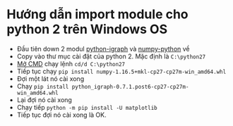 # Hướng dẫn import module cho python 2 trên Windows OS

- Đầu tiên down 2 modul [python-igraph](https://github.com/KingNNT/Social-Network/blob/master/Install-Module/python_igraph-0.7.1.post6-cp27-cp27m-win_amd64.whl) và [numpy-python](https://github.com/KingNNT/Social-Network/blob/master/Install-Module/numpy-1.16.5+mkl-cp27-cp27m-win_amd64.whl) về
- Copy vào thư mục cài đặt của python 2. Mặc định là `C:\python27`
- [Mở CMD](https://quantrimang.com/thu-thuat-khoi-chay-command-prompt-nhanh-chong-tren-windows-10-118680) chạy lệnh `cd/d C:\python27`
- Tiếp tục chạy `pip install numpy-1.16.5+mkl-cp27-cp27m-win_amd64.whl`
- Đợi một lát nó cài xong
- Chạy `pip install python_igraph-0.7.1.post6-cp27-cp27m-win_amd64.whl`
- Lại đợi nó cài xong
- Chạy tiếp `python -m pip install -U matplotlib`
- Tiếp tục đợi nó cài xong là OK.